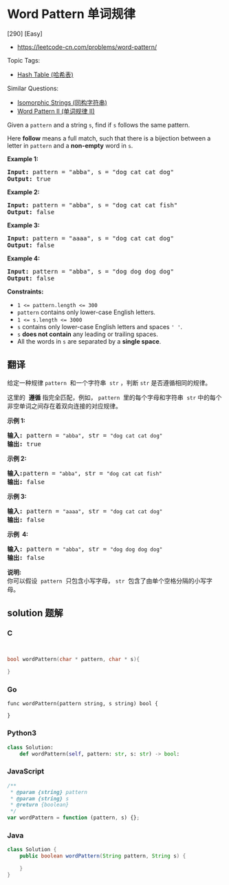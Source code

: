 # Word Pattern 单词规律

[290] [Easy]

- https://leetcode-cn.com/problems/word-pattern/

Topic Tags:

- [Hash Table (哈希表)](https://leetcode-cn.com/tag/hash-table/)

Similar Questions:

- [Isomorphic Strings (同构字符串)](https://leetcode-cn.com/problems/isomorphic-strings/)
- [Word Pattern II (单词规律 II)](https://leetcode-cn.com/problems/word-pattern-ii/)

Given a `pattern` and a string `s`, find if `s` follows the same pattern.

Here **follow** means a full match, such that there is a bijection between a letter in `pattern` and a **non-empty** word in `s`.

**Example 1:**

<pre><strong>Input:</strong> pattern = "abba", s = "dog cat cat dog"
<strong>Output:</strong> true
</pre>

**Example 2:**

<pre><strong>Input:</strong> pattern = "abba", s = "dog cat cat fish"
<strong>Output:</strong> false
</pre>

**Example 3:**

<pre><strong>Input:</strong> pattern = "aaaa", s = "dog cat cat dog"
<strong>Output:</strong> false
</pre>

**Example 4:**

<pre><strong>Input:</strong> pattern = "abba", s = "dog dog dog dog"
<strong>Output:</strong> false
</pre>

**Constraints:**

- `1 <= pattern.length <= 300`
- `pattern` contains only lower-case English letters.
- `1 <= s.length <= 3000`
- `s` contains only lower-case English letters and spaces `' '`.
- `s` **does not contain** any leading or trailing spaces.
- All the words in `s` are separated by a **single space**.

## 翻译

给定一种规律 `pattern`  和一个字符串  `str` ，判断 `str` 是否遵循相同的规律。

这里的  **遵循** 指完全匹配，例如， `pattern`  里的每个字母和字符串  `str` 中的每个非空单词之间存在着双向连接的对应规律。

**示例 1:**

<pre><strong>输入:</strong> pattern = <code>"abba"</code>, str = <code>"dog cat cat dog"</code>
<strong>输出:</strong> true</pre>

**示例 2:**

<pre><strong>输入:</strong>pattern = <code>"abba"</code>, str = <code>"dog cat cat fish"</code>
<strong>输出:</strong> false</pre>

**示例 3:**

<pre><strong>输入:</strong> pattern = <code>"aaaa"</code>, str = <code>"dog cat cat dog"</code>
<strong>输出:</strong> false</pre>

**示例  4:**

<pre><strong>输入:</strong> pattern = <code>"abba"</code>, str = <code>"dog dog dog dog"</code>
<strong>输出:</strong> false</pre>

**说明:**  
你可以假设  `pattern`  只包含小写字母， `str`  包含了由单个空格分隔的小写字母。

## solution 题解

### C

```c


bool wordPattern(char * pattern, char * s){

}
```

### Go

```golang
func wordPattern(pattern string, s string) bool {

}
```

### Python3

```python
class Solution:
    def wordPattern(self, pattern: str, s: str) -> bool:
```

### JavaScript

```javascript
/**
 * @param {string} pattern
 * @param {string} s
 * @return {boolean}
 */
var wordPattern = function (pattern, s) {};
```

### Java

```java
class Solution {
    public boolean wordPattern(String pattern, String s) {

    }
}
```
